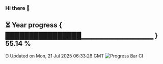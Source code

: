### Hi there 👋
⏳ Year progress { ████████████████▁▁▁▁▁▁▁▁▁▁▁▁▁▁ } 55.14 %
---
⏰ Updated on Mon, 21 Jul 2025 06:33:26 GMT
![Progress Bar CI](https://github.com/liununu/liununu/workflows/Progress%20Bar%20CI/badge.svg)
